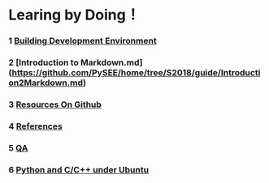 
# Learing by Doing！

### 1 [Building Development Environment](https://github.com/PySEE/home/tree/S2018/guide/BuildingDevelopmentEnvironment.md) 

### 2 [Introduction to Markdown.md] (https://github.com/PySEE/home/tree/S2018/guide/Introduction2Markdown.md) 

### 3 [Resources On Github](https://github.com/PySEE/home/tree/S2018/guide/ResourcesOnGithub.md) 

### 4 [References](https://github.com/PySEE/home/tree/S2018/guide/References.md) 

### 5 [QA](https://github.com/PySEE/home/tree/S2018/guide/QA.md) 

### 6 [Python and C/C++ under Ubuntu](https://github.com/PySEE/home/tree/S2018/guide/Ubuntu-Python-C.md) 
